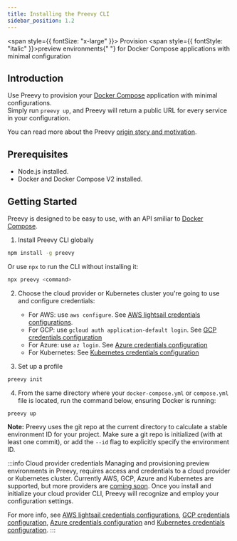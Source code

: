 ```yaml
---
title: Installing the Preevy CLI
sidebar_position: 1.2
---
```


<span style={{ fontSize: "x-large" }}>
  Provision <span style={{ fontStyle: "italic" }}>preview environments</span>{" "}
  for Docker Compose applications with minimal configuration
</span>

## Introduction

Use Preevy to provision your [Docker Compose](https://docs.docker.com/compose/) application with minimal configurations.<br/>
Simply run `preevy up`, and Preevy will return a public URL for every service in your configuration.

You can read more about the Preevy [origin story and motivation](/intro/motivation).

## Prerequisites

- Node.js installed.
- Docker and Docker Compose V2 installed.

## Getting Started

Preevy is designed to be easy to use, with an API smiliar to [Docker Compose](https://docs.docker.com/compose/).

1. Install Preevy CLI globally

  ```bash npm2yarn
  npm install -g preevy
  ```

  Or use `npx` to run the CLI without installing it:

  ```bash
  npx preevy <command>
  ```

2. Choose the cloud provider or Kubernetes cluster you're going to use and configure credentials:
   - For AWS: use `aws configure`. See [AWS lightsail credentials configurations](/deploy-runtimes/aws-lightsail#credentials-configuration).
   - For GCP: use `gcloud auth application-default login`. See [GCP credentials configuration](/deploy-runtimes/gcp-gce#credentials-configuration)
   - For Azure: use `az login`. See [Azure credentials configuration](/deploy-runtimes/azure#credentials-configuration)
   - For Kubernetes: See [Kubernetes credentials configuration](/deploy-runtimes/kube-pod#requirements)

3. Set up a profile

  ```bash
  preevy init
  ```

4. From the same directory where your `docker-compose.yml` or `compose.yml` file is located, run the command below, ensuring Docker is running:

  ```bash
  preevy up
  ```

**Note:** Preevy uses the git repo at the current directory to calculate a stable environment ID for your project. Make sure a git repo is initialized (with at least one commit), or add the `--id` flag to explicitly specify the environment ID.


:::info Cloud provider credentials
Managing and provisioning preview environments in Preevy, requires access and credentials to a cloud provider or Kubernetes cluster. Currently AWS, GCP, Azure and Kubernetes are supported, but more providers are [coming soon](/roadmap#more-cloud-drivers).
Once you install and initialize your cloud provider CLI, Preevy will recognize and employ your configuration settings.


For more info, see [AWS lightsail credentials configurations](/deploy-runtimes/aws-lightsail#credentials-configuration), [GCP credentials configuration](/deploy-runtimes/gcp-gce#credentials-configuration), [Azure credentials configuration](/deploy-runtimes/azure#credentials-configuration) and [Kubernetes credentials configuration](/deploy-runtimes/kube-pod#requirements).
:::

